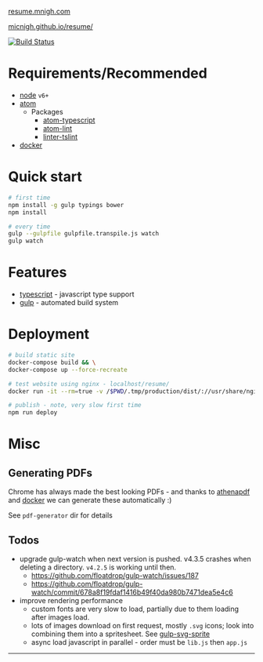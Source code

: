 
[resume.mnigh.com](http://resume.mnigh.com)

[micnigh.github.io/resume/](https://micnigh.github.io/resume/)

[![Build Status](https://travis-ci.org/micnigh/resume.svg?branch=master)](https://travis-ci.org/micnigh/resume)

# Requirements/Recommended

 - [node] `v6+`
 - [atom]
    - Packages
      - [atom-typescript]
      - [atom-lint]
      - [linter-tslint]
 - [docker]

# Quick start

```bash
# first time
npm install -g gulp typings bower
npm install

# every time
gulp --gulpfile gulpfile.transpile.js watch
gulp watch
```

# Features

 - [typescript] - javascript type support
 - [gulp] - automated build system

# Deployment

```bash
# build static site
docker-compose build && \
docker-compose up --force-recreate

# test website using nginx - localhost/resume/
docker run -it --rm=true -v /$PWD/.tmp/production/dist/://usr/share/nginx/html/resume/:ro -p 80:80 nginx

# publish - note, very slow first time
npm run deploy

```

# Misc

## Generating PDFs

Chrome has always made the best looking PDFs - and thanks to [athenapdf] and [docker] we can generate these automatically :)

See `pdf-generator` dir for details

## Todos

- upgrade gulp-watch when next version is pushed.  v4.3.5 crashes when deleting a directory.  `v4.2.5` is working until then.
  - https://github.com/floatdrop/gulp-watch/issues/187
  - https://github.com/floatdrop/gulp-watch/commit/678a8f19fdaf1416b49f40da980b7471dea5e4c6
- improve rendering performance
  - custom fonts are very slow to load, partially due to them loading after images load.
  - lots of images download on first request, mostly `.svg` icons;  look into combining them into a spritesheet.  See [gulp-svg-sprite]
  - async load javascript in parallel - order must be `lib.js` then `app.js`

---

[node]: https://nodejs.org/
[atom]: https://atom.io/
[atom-typescript]: https://atom.io/packages/atom-typescript
[gulp]: http://gulpjs.com/
[typescript]: http://www.typescriptlang.org/
[backbone]: http://backbonejs.org/
[tsd]: http://definitelytyped.org/tsd/
[tslint]: http://palantir.github.io/tslint/
[atom-lint]: https://atom.io/packages/atom-lint
[linter-tslint]: https://atom.io/packages/linter-tslint
[es5-shim]: https://github.com/es-shims/es5-shim
[webpack]: https://webpack.github.io/
[docker]: https://www.docker.com/
[athenapdf]: https://github.com/arachnys/athenapdf
[nginx-proxy]: https://github.com/jwilder/nginx-proxy/
[lets-encrypt]: https://letsencrypt.org/
[gulp-svg-sprite]: https://github.com/jkphl/gulp-svg-sprite
